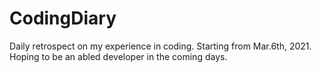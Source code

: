 # CodingDiary
Daily retrospect on my experience in coding.
Starting from Mar.6th, 2021.
Hoping to be an abled developer in the coming days.
